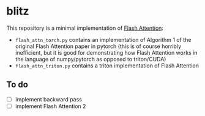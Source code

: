# blitz

This repository is a minimal implementation of [Flash Attention](https://arxiv.org/abs/2205.14135):
- `flash_attn_torch.py` contains an implementation of Algorithm 1 of the original Flash Attention paper in pytorch (this is of course horribly inefficient, but it is good for demonstrating how Flash Attention works in the language of numpy/pytorch as opposed to triton/CUDA)
- `flash_attn_triton.py` contains a triton implementation of Flash Attention

## To do
- [ ] implement backward pass
- [ ] implement Flash Attention 2